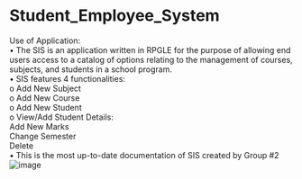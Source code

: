 # Student_Employee_System </br>
Use of Application:</br>
•	The SIS is an application written in RPGLE for the purpose of allowing end users access to a catalog of options relating to the management of courses, subjects, and students in a school program.</br>
•	SIS features 4 functionalities:</br>
o	Add New Subject</br>
o	Add New Course</br>
o	Add New Student</br>
o	View/Add Student Details:</br>
  Add New Marks</br>
  Change Semester</br>
  Delete</br>
•	This is the most up-to-date documentation of SIS created by Group #2</br>
![image](https://user-images.githubusercontent.com/78238784/145461665-7a49d33e-354b-4661-8990-f42dd8899ed7.png)</br>

